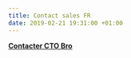 ```yaml
---
title: Contact sales FR
date: 2019-02-21 19:31:00 +01:00
---
```


__[Contacter CTO Bro](contact-fr)__
